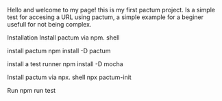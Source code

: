 Hello and welcome to my page!
this is my first pactum project. Is a simple test for accesing a URL using pactum, a simple example for a beginer
usefull for not being complex.


Installation
Install pactum via npm.
shell

install pactum
npm install -D pactum

install a test runner
npm install -D mocha

Install pactum via npx.
shell
npx pactum-init


Run
npm run test
